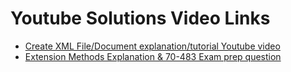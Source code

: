 # Youtube Solutions Video Links

<ul>
<li>
  <a href= "https://www.youtube.com/watch?v=RwV0SXtsW5A">Create XML File/Document explanation/tutorial Youtube video </a> </li>
<li>
<a href = "https://www.youtube.com/watch?v=UGJ2LIgFRN8&feature=youtu.be">Extension Methods Explanation & 70-483 Exam prep question </a>
</li>
</ul>
